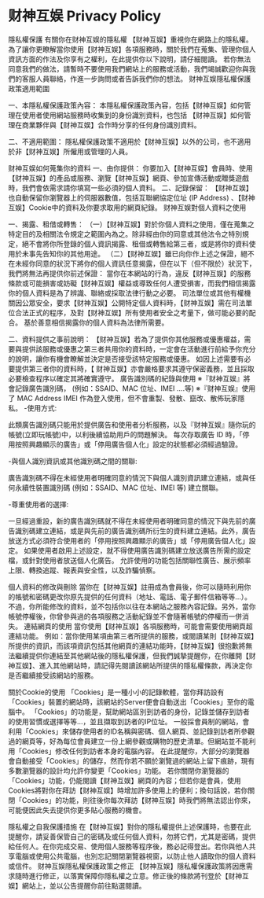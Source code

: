 # 财神互娱 Privacy Policy

隱私權保護
有關你在财神互娱的隱私權
【财神互娱】重視你在網路上的隱私權。為了讓你更瞭解當你使用【财神互娱】各項服務時，關於我們在蒐集、管理你個人資訊方面的作法及你享有之權利，在此提供你以下說明，請仔細閱讀。
若你無法同意我們的做法，請暫時不要使用我們網站上的服務或活動，我們竭誠歡迎你與我們的客服人員聯絡，作進一步詢問或者告訴我們你的想法。
财神互娱隱私權保護政策適用範圍

一、本隱私權保護政策內容：
本隱私權保護政策內容，包括【财神互娱】如何管理在使用者使用網站服務時收集到的身份識別資料，也包括 【财神互娱】如何管理在商業夥伴與【财神互娱】合作時分享的任何身份識別資料。

二、不適用範圍：
隱私權保護政策不適用於【财神互娱】以外的公司，也不適用於非【财神互娱】所僱用或管理的人員。


财神互娱如何蒐集你的資料
一、由你提供：
你要加入【财神互娱】會員時、使用【财神互娱】的產品或服務、瀏覽【财神互娱】網頁、參加宣傳活動或贈獎遊戲時，我們會依需求請你填寫一些必須的個人資料。
二、記錄保留：
【财神互娱】也自動保留你瀏覽器上的伺服器數值，包括互聯網協定位址 (IP Address) 、【财神互娱】Cookie中的資料及你要求取用的網頁紀錄。
财神互娱對個人資料之使用

一、揭露、租借或轉售：
（一）【财神互娱】對於你個人資料之使用，僅在蒐集之特定目的及相關法令規定之範圍內為之。除非經由你的同意或其他法令之特別規定，絕不會將你所登錄的個人資訊揭露、租借或轉售給第三者，或是將你的資料使用於未事先告知你的其他用途。
（二）【财神互娱】雖已向你作上述之保證，絕不在未經你同意的狀況下將你的個人資訊任意揭露，但在以下（但不限於）狀況下，我們將無法再提供你前述保證：
當你在本網站的行為，違反【财神互娱】的服務條款或可能損害或妨礙【财神互娱】權益或導致任何人遭受損害，而我們相信揭露你的個人資料是為了辨識、聯絡或採取法律行動之必要。
司法單位或其他有權機關因公眾安全，要求【财神互娱】公開特定個人資料時，【财神互娱】需在司法單位合法正式的程序，及對【财神互娱】所有使用者安全之考量下，做可能必要的配合。
基於善意相信揭露你的個人資料為法律所需要。

二、資料提供之事前說明：
【财神互娱】若為了提供你其他服務或優惠權益，需要與提供該服務或優惠之第三者共用你的資料時，一定會在活動進行前給予你充分的說明，讓你有機會瞭解並決定是否接受該特定服務或優惠。
如因上述需要有必要提供第三者你的資料時，【 财神互娱】亦會嚴格要求其遵守保密義務，並且採取必要檢查程序以確定其將確實遵守。
廣告識別碼的紀錄與使用
※『财神互娱』將會記錄廣告識別碼， (例如：SSAID、MAC 位址、IMEI ....等)
※『财神互娱』使用了 MAC Address IMEI 作為登入使用，但不會重製、發散、竄改、散佈玩家隱私。
-使用方式:

此類廣告識別碼只能用於提供廣告和使用者分析服務，以及『财神互娱』隨你玩的帳號(立即玩帳號)中，以利後續協助用戶的問題解決。 
每次存取廣告 ID 時，「停用按照興趣顯示的廣告」或「停用廣告個人化」設定的狀態都必須經過驗證。

-與個人識別資訊或其他識別碼之間的關聯:

廣告識別碼不得在未經使用者明確同意的情況下與個人識別資訊建立連結，或與任何永續性裝置識別碼 (例如：SSAID、MAC 位址、IMEI 等) 建立關聯。

-尊重使用者的選擇:

一旦經過重設，新的廣告識別碼就不得在未經使用者明確同意的情況下與先前的廣告識別碼建立連結，或是與先前的廣告識別碼所衍生的資料建立連結。此外，廣告放送方式必須符合使用者的「停用按照興趣顯示的廣告」或「停用廣告個人化」設定。 如果使用者啟用上述設定，就不得使用廣告識別碼建立放送廣告所需的設定檔，或針對使用者放送個人化廣告。 允許使用的功能包括關聯性廣告、展示頻率上限、轉換追蹤、報表與安全性，以及詐騙偵察。

個人資料的修改與刪除
當你在【财神互娱】註冊成為會員後，你可以隨時利用你的帳號和密碼更改你原先提供的任何資料（地址、電話、電子郵件信箱等等…）。不過，你所能修改的資料，並不包括你以往在本網站之服務內容記錄。另外，當你帳號停權後，你曾參與過的各項服務之活動紀錄並不會隨著帳號的停權而一併消失。
連結網頁的使用
當你使用【财神互娱】各項服務時，可能會需要使用網頁超連結功能。
例如：當你使用某項由第三者所提供的服務，或閱讀某則【财神互娱】所提供的資訊，而該項資訊包括其他網頁的連結功能時，【财神互娱】很抱歉將無法繼續提供你連結至其他網站後的隱私權保護，但我們誠摯提醒你，在你離開【财神互娱】、進入其他網站時，請記得先閱讀該網站所提供的隱私權條款，再決定你是否繼續接受該網站的服務。


關於Cookie的使用
「Cookies」是一種小小的記錄軟體，當你拜訪設有「Cookies」裝置的網站時，該網站的Server便會自動送出「Cookies」至你的電腦中。
「Cookies」的功能是，幫助網站區別到訪者的身份，記錄並儲存到訪者的使用習慣或選擇等等...，並且擷取到訪者的IP位址。
一般採會員制的網站，會利用「Cookies」來儲存使用者的ID名稱與密碼、個人網頁、並記錄到訪者所參觀過的網頁等，好為每位會員建立一份上網參觀或購物的歷史清單。但網站並不能利用「Cookies」修改任何到訪者本身的電腦內容。
在此提醒你，大部分的瀏覽器會自動接受「Cookies」的儲存，然而你若不願於瀏覽過的網站上留下痕跡，現有多數瀏覽器的設計均允許你變更「Cookies」功能。
若你關閉你瀏覽器的「Cookies」功能，仍能閱讀【财神互娱】網頁的內容；但若你是會員，使用Cookies將對你在拜訪【财神互娱】時增加許多使用上的便利；換句話說，若你關閉「Cookies」的功能，則往後你每次拜訪【财神互娱】時我們將無法認出你來，可能便因此失去提供你更多貼心服務的機會。


隱私權之自我保護措施
在【财神互娱】對你的隱私權提供上述保護時，也要在此提醒你，請妥善保管自己的密碼及或任何個人資料，勿將它們，尤其是密碼，提供給任何人。在你完成交易、使用個人服務等程序後，務必記得登出。若你與他人共享電腦或使用公共電腦，也別忘記關閉瀏覽器視窗，以防止他人讀取你的個人資料或信件。
财神互娱隱私權保護政策之修正
【财神互娱】隱私權保護政策將因應需求隨時進行修正，以落實保障你隱私權之立意。修正後的條款將刊登於【财神互娱】網站上，並以公告提醒你前往點選閱讀。
